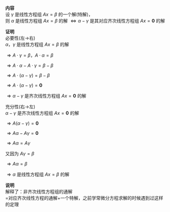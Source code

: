 **内容**  
设 $\gamma$ 是线性方程组 $Ax=\beta$ 的一个解(特解)，  
则 $\alpha$ 是线性方程组 $Ax=\beta$ 的解 $\Leftrightarrow\alpha  
-\gamma$ 是其对应齐次线性方程组 $Ax=\mathbf0$ 的解  
  
**证明**  
必要性(左→右)  
$\alpha，\gamma$ 是线性方程组 $Ax=\beta$ 的解  
  
$\Rightarrow  
A\cdot \gamma=\beta，A\cdot \alpha=\beta$  
  
$\Rightarrow A\cdot \alpha-A\cdot \gamma  
=\beta-\beta$  
  
$\Rightarrow A\cdot(\alpha-\gamma)=\beta-\beta$  
  
$\Rightarrow A\cdot(\alpha-\gamma)=\mathbf0$  
  
$\Rightarrow\alpha-\gamma$ 是齐次线性方程组 $Ax=\mathbf0$ 的解  
  
  
  
充分性(右→左)  
$\alpha-\gamma$ 是齐次线性方程组 $Ax=\mathbf0$ 的解  
  
$\Rightarrow A(\alpha-\gamma)=\mathbf0$  
  
$\Rightarrow A\alpha-A\gamma=\mathbf0$  
  
$\Rightarrow A\alpha=A\gamma$  
  
又因为 $A\gamma=\beta$  
  
$\Rightarrow A\alpha=\beta$  
  
$\Rightarrow\alpha$ 是线性方程组 $Ax=\beta$ 的解  
  
**说明**  
解释了：非齐次线性方程组的通解  
=对应齐次线性方程的通解+一个特解，之前学常微分方程求解的时候遇到过这样的定理  
